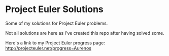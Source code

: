 Project Euler Solutions
=======================

Some of my solutions for Project Euler problems.

Not all solutions are here as I've created this repo after
having solved some.

Here's a link to my Project Euler progress page:
http://projecteuler.net/progress=Aurenos

